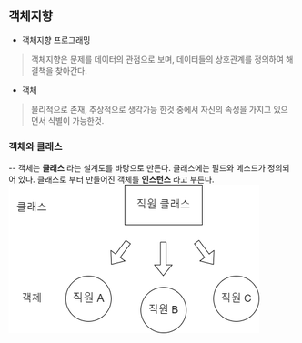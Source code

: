 ## 객체지향
* 객체지향 프로그래밍
> 객체지향은 문제를 데이터의 관점으로 보며, 데이터들의 상호관계를 정의하여
> 해결책을 찾아간다.

* 객체
>물리적으로 존재, 추상적으로 생각가능 한것 중에서 자신의 속성을 가지고 있으면서 식별이 가능한것.

### 객체와 클래스

-- 객체는 **클래스** 라는 설계도를 바탕으로 만든다. 클래스에는 필드와 메소드가 정의되어 있다. 클래스로 부터 만들어진 객체를 **인스턴스** 라고 부른다.
![](https://github.com/kimkunkuk/TIL/blob/main/Java/images/001.png)

